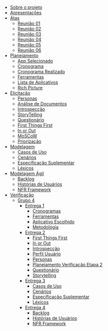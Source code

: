 <!-- docs/_sidebar.md -->

- [Sobre o projeto](home.md)
- [Apresentações](planejamento/apresentacoes.md)
- [Atas](#)
  - [Reunião 01](atas/reuniao01.md)
  - [Reunião 02](atas/reuniao02.md)
  - [Reunião 03](atas/reuniao03.md)
  - [Reunião 04](atas/reuniao04.md)
  - [Reunião 05](atas/reuniao05.md)
  - [Reunião 06](atas/reuniao06.md)
- [Planejamento](#)
  - [App Selecionado](planejamento/app_selecionado.md)
  - [Cronograma](planejamento/cronograma.md)
  - [Cronograma Realizado](planejamento/cronograma_realizado.md)
  - [Ferramentas](planejamento/ferramentas.md)
  - [Lista de Aplicativos](planejamento/lista_de_aplicativos.md)
  - [Rich Picture](planejamento/richpicture.md)
- [Elicitação](#)
  - [Personas](elicitacao/personas.md)
  - [Análise de Documentos](elicitacao/analise-de-documentos.md)
  - [Introspecção](elicitacao/introspeccao.md)
  - [StoryTelling](elicitacao/storytelling.md)
  - [Questionário](elicitacao/questionario.md)
  - [First Things First](elicitacao/first_things_first.md)
  - [In or Out](elicitacao/in_or_out.md)
  - [MoSCoW](elicitacao/moscow.md)
  - [Priorização](elicitacao/priorizacao.md)
- [Modelagem](#)
  - [Casos de Uso](modelagem/casos_de_uso.md)
  - [Cenários](modelagem/cenarios.md)
  - [Especificação Suplementar](modelagem/especificacao_suplementar.md)
  - [Léxicos](modelagem/lexicos.md)
- [Modelagem Ágil](#)
  - [Backlog](modelagem/agil/backlog.md)
  - [Histórias de Usuários](modelagem/agil/historias_de_usuarios.md)
  - [NFR Framework](modelagem/agil/nfr_framework.md)
- [Verificação](#)
  - [Grupo 4](#)
    - [Entrega 1](#)
      - [Cronogramas](verificacao/entrega_1/verificacao_cronogramas.md)
      - [Ferramentas](verificacao/entrega_1/verificacao_ferramentas.md)
      - [Aplicativo Escolhido](verificacao/entrega_1/verificacao_aplicativos_escolhidos.md)
      - [Metodologia](verificacao/entrega_1/verificacao_metodologias.md)
    - [Entrega 2](#)
      - [First Things First](verificacao/entrega_2/first_things_first.md)
      - [In or Out](verificacao/entrega_2/in_or_out.md)
      - [Introspecção](verificacao/entrega_2/introspeccao.md)
      - [Perfil Usuário](verificacao/entrega_2/perfil_usuario.md)
      - [Personas](verificacao/entrega_2/personas.md)
      - [Planejamento Verificação Etapa 2](verificacao/entrega_2/planejamento_verificacao_etapa2.md)
      - [Questionário](verificacao/entrega_2/questionario.md)
      - [Storytelling](verificacao/entrega_2/stroytelling.md)
    - [Entrega 3](#)
      - [Casos de Uso](verificacao/verificacao_entrega_3/verificacao_casos-de-uso.md)
      - [Cenários](verificacao/verificacao_entrega_3/verificacao_cenarios.md)
      - [Especificação Suplementar](verificacao/verificacao_entrega_3/verificacao_especificacao-suplementar.md)
      - [Léxicos](verificacao/verificacao_entrega_3/verificacao_lexicos.md)
    - [Entrega 4](#)
      - [Backlog](verificacao/entrega_4/backlog_g4.md)
      - [Histórias de Usuários](verificacao/entrega_4/historias_usuario_g4.md)
      - [NFR Framework](verificacao/entrega_4/nfr_framework_g4.md) 
  
<!-- [Pré-Rastreabilidade]
- [Modelagem]
- [Análise]
- [Pós-Rastreabilidade]
- [Conclusão]
- [Apresentações] --!>
